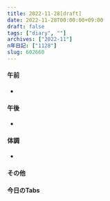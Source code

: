 ```yaml
---
title: 2022-11-28[draft]
date: 2022-11-28T00:00:00+09:00
draft: false
tags: ["diary", ""]
archives: ["2022-11"]
n年日記: ["1128"]
slug: 602660
---
```

#### 午前
- 
#### 午後
- 
#### 体調
- 
#### その他
#### 今日のTabs